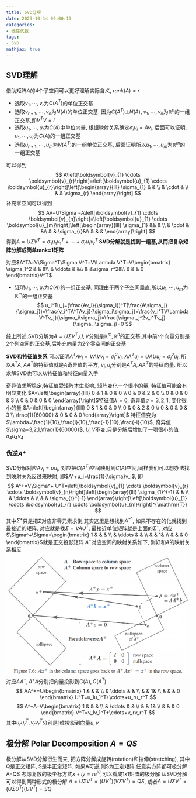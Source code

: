```yaml
---
title: SVD分解
date: 2023-10-14 09:00:13
categories:
- 线性代数
tags:
- SVD
mathjax: true
---
```


## SVD理解
借助矩阵$A$的4个子空间可以更好理解实际含义, $rank(A)=r$
- 选取$v_1,\cdots,v_r$为$C(A^T)$的单位正交基
- 选取$v_{r+1},\cdots,v_n$为$N(A)$的单位正交基. 因为$C(A^T)\bot N(A)$, $v_1,\cdots,v_n$为$\mathbb{R}^n$的一组正交基,即$V^TV=I$
- 选取$u_1,\cdots,u_r$为$C(A)$中单位向量, 根据映射关系确定$\sigma_i u_i=Av_i$. 后面可以证明, $u_1,\cdots,u_r$为$C(A)$的一组正交基
- 选取$u_{r+1},\cdots,u_m$为$N(A^T)$的一组单位正交基, 后面证明所以$u_1,\cdots,u_m$为$\mathbb{R}^m$的一组正交基

可以得到
$$
A\left[\boldsymbol{v}_{1} \cdots \boldsymbol{v}_{r}\right]=\left[\boldsymbol{u}_{1} \cdots \boldsymbol{u}_{r}\right]\left[\begin{array}{lll}
\sigma_{1} & & \\
& \cdot & \\
& & \sigma_{r}
\end{array}\right]
$$
补充零空间可以得到
$$
AV=U\Sigma =A\left[\boldsymbol{v}_{1} \cdots \boldsymbol{v}_{n}\right]=\left[\boldsymbol{u}_{1} \cdots \boldsymbol{u}_{m}\right]\left[\begin{array}{lll}
\sigma_{1} && & \\
& \cdot & &\\
& & \sigma_{r}&\\
& & &
\end{array}\right]
$$
得到$A=U\Sigma V^T=\sigma_{1}u_1v_1^T+\cdots+\sigma_{r}u_rv_r^T$
**SVD分解就是找到一组基,从而把复杂矩阵分解成简单rank=1矩阵**

对应$A^TA=V\Sigma^T\Sigma V^T=V\Lambda V^T=V\begin{bmatrix}
\sigma_1^2  &  & &\\
  & \ddots  & &\\
  &  &\sigma_r^2&\\
& & & 0
\end{bmatrix}V^T$
- 证明$u_1,\cdots,u_r$为$C(A)$的一组正交基, 同理由于两个子空间垂直,所以$u_1,\cdots,u_m$为$\mathbb{R}^m$的一组正交基
$$
u_i^Tu_j=(\frac{Av_i}{\sigma_i})^T(\frac{A\sigma_j}{\sigma_j})=\frac{v_i^TA^TAv_j}{\sigma_i\sigma_j}=\frac{v_i^TV\Lambda V^Tv_j}{\sigma_i\sigma_j}=\frac{\sigma _j^2v_i^Tv_j}{\sigma_i\sigma_j}=0
$$

综上所述,SVD分解为$A=U\Sigma V^T$,$U,V$分别是$\mathbb{R}^m, \mathbb{R}^n$的正交基,其中前$r$个向量分别是2个列空间的正交基,后补充向量为2个零空间的正交基

**SVD和特征值关系**
可以证明$A^TAv_i=V\Lambda Vv_i=\sigma _i^2v_i$, $AA^Tu_i=U\Lambda Uu_i=\sigma _i^2u_i$, 所以$A^TA,AA^T$的特征值就是$A$奇异值的平方, $v_i,u_i$分别是$A^TA,AA^T$的特征向量. 所以求解SVD也可以从特征值和特征向量入手

奇异值求解稳定,特征值受矩阵本生影响, 矩阵变化一个很小的量, 特征值可能会有明显变化
$A=\left[\begin{array}{llll}
0 & 1 & 0 & 0 \\
0 & 0 & 2 & 0 \\
0 & 0 & 0 & 3 \\
0 & 0 & 0 & 0
\end{array}\right]$特征值$\lambda = 0$, 奇异值$\sigma =3,2,1$, 变化很小的量
$A=\left[\begin{array}{llll}
0 & 1 & 0 & 0 \\
0 & 0 & 2 & 0 \\
0 & 0 & 0 & 3 \\
\frac{1}{60000} & 0 & 0 & 0
\end{array}\right]$ 特征值变为$\lambda=\frac{1}{10},\frac{i}{10},\frac{-1}{10},\frac{-i}{10}$, 奇异值$\sigma=3,2,1,\frac{1}{60000}$, $U,V$不变,只是分解后增加了一项很小的值$\sigma_4u_4v_4$

### 伪逆$A^+$
SVD分解对应$Av_i=\sigma u_i$, 对应把$C(A^T)$空间映射到$C(A)$空间,同样我们可以想办法找到映射关系反过来映射, 即$A^+u_i=\frac{1}{\sigma}v_i$, 即
$$
A^+=V\Sigma^+ U^T=\left[\boldsymbol{v}_{1} \cdots \boldsymbol{v}_{r} \cdots \boldsymbol{v}_{n}\right]\left[\begin{array}{lll}
\sigma_{1}^{-1} & & \\
& \ddots & \\
& & \sigma_{r}^{-1}
\end{array}\right]\left[\boldsymbol{u}_{1} \cdots \boldsymbol{u}_{r} \cdots \boldsymbol{u}_{m}\right]^{\mathrm{T}}
$$
其中$\Sigma^+$只是把$\Sigma$对应非零元素求倒,其实这里是想找到$A^{-1}$, 如果不存在的化就找到最接近的矩阵, 对应就是找$\Sigma=VAU^T$, 最接近单位矩阵就是上面的$\Sigma^+$, 对应$\Sigma^+\Sigma=\begin{bmatrix}
1  &  &  & \\
  &  \ddots &  & \\
  &  &  1& \\
  &  &  & 0
\end{bmatrix}$就是正交投影矩阵
$A^+$对应空间的映射关系如下, 刚好和$A$的映射关系相反
![伪逆](SVD分解/SVDPinv.png)
对应$AA^+,A^+A$分别把向量投影到$C(A), C(A^T)$
$$
AA^+=U\begin{bmatrix}
1  &  &  & \\
  &  \ddots &  & \\
  &  &  1& \\
  &  &  & 0
\end{bmatrix} U^T=u_1u_1^T+\cdots+u_ru_r^T
$$
$$
A^+A=V\begin{bmatrix}
1  &  &  & \\
  &  \ddots &  & \\
  &  &  1& \\
  &  &  & 0
\end{bmatrix} V^T=v_1v_1^T+\cdots+v_rv_r^T
$$
其中$u_ru_r^T, v_rv_r^T$分别是1维投影到向量$u,v$

## 极分解 Polar Decomposition $A = QS$
极分解从SVD分解衍生而来, 把方阵分解成旋转(rotation)和拉伸(stretching), 其中Q是正交矩阵, S是半正定矩阵, 如果A可逆,则S为正定矩阵.任意实方阵都可极分解A=QS
考虑复数的极坐标方式$x+iy=re^{i\theta}$,可以看成1x1矩阵的极分解
从SVD分解可以得到两种形式的极分解
$A=U\Sigma V^T=(UV^T)(V\Sigma V^T)=QS$, 或者$A=U\Sigma V^T=(U\Sigma U^T)(UV^T)=SQ$